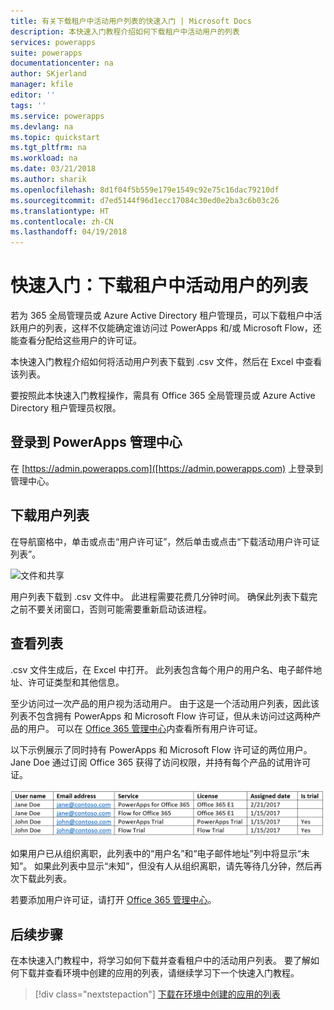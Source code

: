 ```yaml
---
title: 有关下载租户中活动用户列表的快速入门 | Microsoft Docs
description: 本快速入门教程介绍如何下载租户中活动用户的列表
services: powerapps
suite: powerapps
documentationcenter: na
author: SKjerland
manager: kfile
editor: ''
tags: ''
ms.service: powerapps
ms.devlang: na
ms.topic: quickstart
ms.tgt_pltfrm: na
ms.workload: na
ms.date: 03/21/2018
ms.author: sharik
ms.openlocfilehash: 8d1f04f5b559e179e1549c92e75c16dac79210df
ms.sourcegitcommit: d7ed5144f96d1ecc17084c30ed0e2ba3c6b03c26
ms.translationtype: HT
ms.contentlocale: zh-CN
ms.lasthandoff: 04/19/2018
---
```

# <a name="quickstart-download-a-list-of-active-users-in-your-tenant"></a>快速入门：下载租户中活动用户的列表
若为 365 全局管理员或 Azure Active Directory 租户管理员，可以下载租户中活跃用户的列表，这样不仅能确定谁访问过 PowerApps 和/或 Microsoft Flow，还能查看分配给这些用户的许可证。

本快速入门教程介绍如何将活动用户列表下载到 .csv 文件，然后在 Excel 中查看该列表。

要按照此本快速入门教程操作，需具有 Office 365 全局管理员或 Azure Active Directory 租户管理员权限。

## <a name="sign-in-to-the-powerapps-admin-center"></a>登录到 PowerApps 管理中心
在 [https://admin.powerapps.com]([https://admin.powerapps.com) 上登录到管理中心。

## <a name="download-the-list-of-users"></a>下载用户列表
在导航窗格中，单击或点击“用户许可证”，然后单击或点击“下载活动用户许可证列表”。

![文件和共享](./media/admin-view-user-licenses/download-list.png)

用户列表下载到 .csv 文件中。 此进程需要花费几分钟时间。 确保此列表下载完之前不要关闭窗口，否则可能需要重新启动该进程。

## <a name="view-the-list"></a>查看列表
.csv 文件生成后，在 Excel 中打开。 此列表包含每个用户的用户名、电子邮件地址、许可证类型和其他信息。

至少访问过一次产品的用户视为活动用户。 由于这是一个活动用户列表，因此该列表不包含拥有 PowerApps 和 Microsoft Flow 许可证，但从未访问过这两种产品的用户。 可以在 [Office 365 管理中心](https://support.office.com/article/Assign-or-remove-licenses-for-Office-365-for-business-997596b5-4173-4627-b915-36abac6786dc)内查看所有用户许可证。

以下示例展示了同时持有 PowerApps 和 Microsoft Flow 许可证的两位用户。 Jane Doe 通过订阅 Office 365 获得了访问权限，并持有每个产品的试用许可证。

![文件和共享](./media/admin-view-user-licenses/table2.png)

如果用户已从组织离职，此列表中的“用户名”和“电子邮件地址”列中将显示“未知”。 如果此列表中显示“未知”，但没有人从组织离职，请先等待几分钟，然后再次下载此列表。

若要添加用户许可证，请打开 [Office 365 管理中心](https://support.office.com/article/Assign-or-remove-licenses-for-Office-365-for-business-997596b5-4173-4627-b915-36abac6786dc)。

## <a name="next-steps"></a>后续步骤
在本快速入门教程中，将学习如何下载并查看租户中的活动用户列表。 要了解如何下载并查看环境中创建的应用的列表，请继续学习下一个快速入门教程。

> [!div class="nextstepaction"]
> [下载在环境中创建的应用的列表](admin-view-apps.md)
